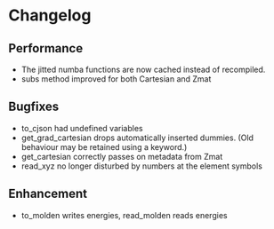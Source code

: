 
# Changelog

## Performance

* The jitted numba functions are now cached instead of recompiled.
* subs method improved for both Cartesian and Zmat

## Bugfixes

* to_cjson had undefined variables
* get_grad_cartesian drops automatically inserted dummies.
  (Old behaviour may be retained using a keyword.)
* get_cartesian correctly passes on metadata from Zmat
* read_xyz no longer disturbed by numbers at the element symbols


## Enhancement

* to_molden writes energies, read_molden reads energies
